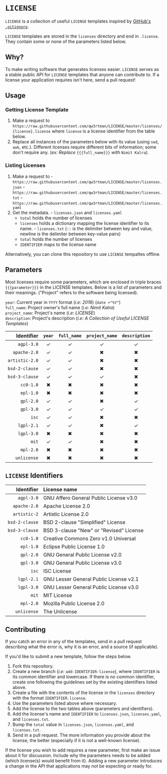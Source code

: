 # `LICENSE`

`LICENSE` is a collection of useful `LICENSE` templates inspired by [GitHub's `.gitignore`](https://github.com/github/gitignore).

`LICENSE` templates are stored in the `licenses` directory and end in `.license`. They contain some or none of the parameters listed below.

## Why?
To make writing software that generates licenses easier. `LICENSE` serves as a stable public API for `LICENSE` templates that anyone can contribute to. If a license your application requires isn't here, send a pull request!

## Usage
### Getting License Template
1. Make a request to `https://raw.githubusercontent.com/qw3rtman/LICENSE/master/licenses/{license}.license` where `license` is a license identifier from the table below.
2. Replace all instances of the parameters below with its value (using `sed`, `awk`, etc.). Different licenses require different bits of information; some don't require any. (*ex: Replace* `{{{full_name}}}` *with* `Nimit Kalra`).

### Listing Licenses
  1. Make a request to
    - `https://raw.githubusercontent.com/qw3rtman/LICENSE/master/licenses.json`
    - `https://raw.githubusercontent.com/qw3rtman/LICENSE/master/licenses.txt`
    - `https://raw.githubusercontent.com/qw3rtman/LICENSE/master/licenses.yaml`
  2. Get the metadata.
    - `licenses.json` and `licenses.yaml`
      - `total` holds the number of licenses
      - `licenses` holds a dictionary mapping the license identifier to its name.
    - `licenses.txt` (` :: ` is the delimiter between key and value, newline is the delimiter between key-value pairs)
      - `total` holds the number of licenses
      - `IDENTIFIER` maps to the license name

Alternatively, you can clone this repository to use `LICENSE` tempaltes offline.

## Parameters
Most licenses require some parameters, which are enclosed in triple braces `{{{parameter}}}` in the LICENSE templates. Below is a list of parameters and their meanings. ("Project" refers to the software being licensed).

`year`: Current year in `YYYY` format (*i.e: 2016*) (`date +"%Y"`)  
`full_name`: Project owner's full name (*i.e: Nimit Kalra*)  
`project_name`: Project's name (*i.e: LICENSE*)  
`description`: Project's description (*i.e: A Collection of Useful LICENSE Templates*)

| Identifier | `year` | `full_name` | `project_name` | `description` |
| ----------:|:------:|:-----------:|:--------------:|:-------------:|
| `agpl-3.0` | ✓ | ✓ | ✓ | ✓ |
| `apache-2.0` | ✓ | ✓ | ✖ | ✖ |
| `artistic-2.0` | ✓ | ✓ | ✖ | ✖ |
| `bsd-2-clause` | ✓ | ✓ | ✖ | ✖ |
| `bsd-3-clause` | ✓ | ✓ | ✓ | ✖ |
| `cc0-1.0` | ✖ | ✖ | ✖ | ✖ |
| `epl-1.0` | ✖ | ✖ | ✖ | ✖ |
| `gpl-2.0` | ✓ | ✓ | ✖ | ✓ |
| `gpl-3.0` | ✓ | ✓ | ✓ | ✓ |
| `isc` | ✓ | ✓ | ✖ | ✖ |
| `lgpl-2.1` | ✓ | ✓ | ✖ | ✓ |
| `lgpl-3.0` | ✖ | ✖ | ✖ | ✖ |
| `mit` | ✓ | ✓ | ✖ | ✖ |
| `mpl-2.0` | ✖ | ✖ | ✖ | ✖ |
| `unlicense` | ✖ | ✖ | ✖ | ✖ |

## `LICENSE` Identifiers
| Identifier | License name |
| ----------:|:------------ |
| `agpl-3.0` | GNU Affero General Public License v3.0|
| `apache-2.0` | Apache License 2.0|
| `artistic-2` | Artistic License 2.0|
| `bsd-2-clause` | BSD 2-clause "Simplified" License|
| `bsd-3-clause` | BSD 3-clause "New" or "Revised" License|
| `cc0-1.0` | Creative Commons Zero v1.0 Universal|
| `epl-1.0` | Eclipse Public License 1.0|
| `gpl-2.0` | GNU General Public License v2.0|
| `gpl-3.0` | GNU General Public License v3.0|
| `isc` | ISC License|
| `lgpl-2.1` | GNU Lesser General Public License v2.1|
| `lgpl-3.0` | GNU Lesser General Public License v3.0|
| `mit` | MIT License|
| `mpl-2.0` | Mozilla Public License 2.0|
| `unlicense` | The Unlicense|

## Contributing
If you catch an error in any of the templates, send in a pull request describing what the error is, why it is an error, and a source (if applicable).

If you'd like to submit a new template, follow the steps below.
1. Fork this repository.
2. Create a new branch (*i.e:* `add-IDENTIFIER-license`), where `IDENTIFIER` is its common identifier and lowercase. If there is no common identifier, create one following the guidelines set by the existing identifiers listed above.
3. Create a file with the contents of the license in the `licenses` directory with the format `IDENTIFIER.license`.
4. Use the parameters listed above where necessary.
5. Add the license to the two tables above (parameters and identifiers).
6. Add the license's name and `IDENTIFIER` to `licenses.json`, `licenses.yaml`, and `licenses.txt`.
7. Bump the `total` value in `licenses.json`, `licenses.yaml`, and `licenses.txt`.
7. Send in a pull request. The more information you provide about the license, the better (especially if it is not a well-known license).

If the license you wish to add requires a new parameter, first make an issue about it for discussion. Include why the parameters needs to be added (which license(s) would benefit from it). Adding a new parameter introduces a change in the API that applications may not be expecting or ready for.
